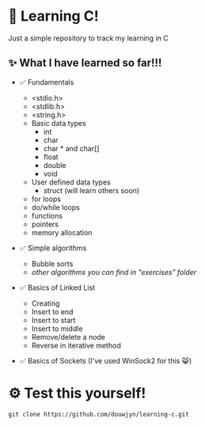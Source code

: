 # 📕 Learning C!

Just a simple repository to track my learning in C

## ✨ What I have learned so far!!!
- ✅ Fundamentals
    - <stdio.h>
    - <stdlib.h>
    - <string.h> 
    - Basic data types
        - int
        - char
        - char * and char[]
        - float
        - double
        - void
    - User defined data types
        - struct (will learn others soon)
    - for loops
    - do/while loops
    - functions
    - pointers
    - memory allocation
      
- ✅ Simple algorithms
    - Bubble sorts
    - *other algorithms you can find in "exercises" folder*
      
- ✅ Basics of Linked List
    - Creating
    - Insert to end
    - Insert to start
    - Insert to middle
    - Remove/delete a node
    - Reverse in iterative method
 
- ✅ Basics of Sockets (I've used WinSock2 for this 😸)

# ⚙️ Test this yourself!
    git clone https://github.com/douwjyn/learning-c.git
